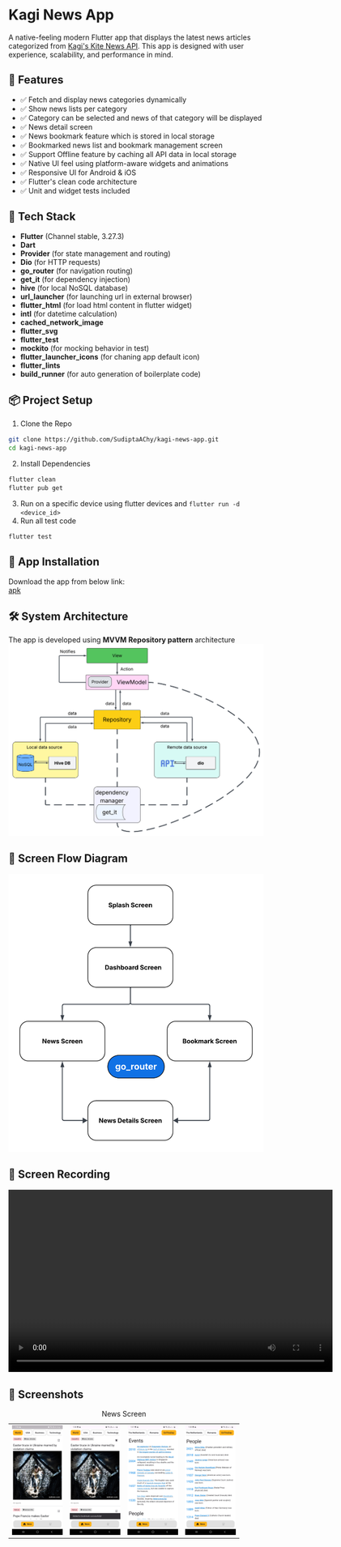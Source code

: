# Kagi News App

A native-feeling modern Flutter app that displays the latest news articles categorized from [Kagi's Kite News API](https://kite.kagi.com). This app is designed with user experience, scalability, and performance in mind.

## 🚀 Features
- ✅ Fetch and display news categories dynamically
- ✅ Show news lists per category
- ✅ Category can be selected and news of that category will be displayed
- ✅ News detail screen
- ✅ News bookmark feature which is stored in local storage
- ✅ Bookmarked news list and bookmark management screen
- ✅ Support Offline feature by caching all API data in local storage
- ✅ Native UI feel using platform-aware widgets and animations
- ✅ Responsive UI for Android & iOS
- ✅ Flutter's clean code architecture
- ✅ Unit and widget tests included

## 🔧 Tech Stack
- **Flutter** (Channel stable, 3.27.3)
- **Dart**
- **Provider** (for state management and routing)
- **Dio** (for HTTP requests)
- **go_router** (for navigation routing)
- **get_it** (for dependency injection)
- **hive** (for local NoSQL database)
- **url_launcher** (for launching url in external browser)
- **flutter_html** (for load html content in flutter widget)
- **intl** (for datetime calculation)
- **cached_network_image**
- **flutter_svg**
- **flutter_test**
- **mockito** (for mocking behavior in test)
- **flutter_launcher_icons** (for chaning app default icon)
- **flutter_lints**
- **build_runner** (for auto generation of boilerplate code)

## 📦 Project Setup
1. Clone the Repo
```bash
git clone https://github.com/SudiptaAChy/kagi-news-app.git
cd kagi-news-app
```
2. Install Dependencies
```bash
flutter clean
flutter pub get
```
3. Run on a specific device using flutter devices and `flutter run -d <device_id>`
4. Run all test code
```bash
flutter test
```

## 📲 App Installation
Download the app from below link: \
[apk](https://portal.testapp.io/apps/install/mzyOmL5n5QZKy)

## 🛠️ System Architecture
The app is developed using **MVVM Repository pattern** architecture
<img src="./screenshots/system architecture.png" alt="System Architecture"/>

## 🔀 Screen Flow Diagram
<img src="./screenshots/screen flow diagram.png" alt="System Architecture"/>

## 🎥 Screen Recording
<video width="640" height="360" controls>
  <source src="./screenshots/screen_recorder.mp4" type="video/mp4">
  Your browser does not support the video tag.
</video>

## 📸 Screenshots
<table>
<caption>News Screen</caption>
  <tr>
    <td><img src="./screenshots/ss1.jpg" alt="Logo 1" width="100"></td>
    <td><img src="./screenshots/ss2.jpg" alt="Logo 2" width="100"></td>
    <td><img src="./screenshots/ss3.jpg" alt="Logo 3" width="100"></td>
    <td><img src="./screenshots/ss4.jpg" alt="Logo 4" width="100"></td>
  </tr>
</table>
